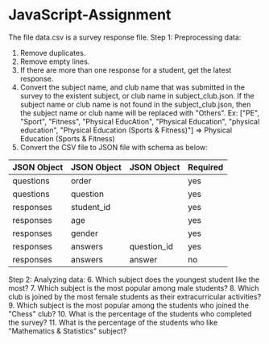 # JavaScript-Assignment
The file data.csv  is a survey response file. 
Step 1: Preprocessing data: 
1. Remove duplicates.
2. Remove empty lines.
3. If there are more than one response for a student, get the latest response.
4. Convert the subject name, and club name that was submitted in the survey to the existent subject, or club name in subject_club.json. If the subject name or club name is not found in the subject_club.json, then the subject name or club name will be replaced with "Others". Ex: ["PE", "Sport", "Fitness", "Physical EducAtion", "Physical Education", "physical education", "Physical Education (Sports & Fitness)"] => Physical Education (Sports & Fitness)
5. Convert the CSV file to JSON file with schema as below:

|JSON Object |JSON Object|JSON Object|Required|
|------------| --------- |-----------|--------|
|questions   |order      |           |yes     |
|questions   |question   |           |yes     |
|responses   |student_id |           |yes     |
|responses   |age        |           |yes     |
|responses   |gender     |           |yes     |
|responses   |answers    |question_id|yes     |
|responses   |answers    |answer     |no      |


Step 2: Analyzing data:
6. Which subject does the youngest student like the most?
7. Which subject is the most popular among male students?
8. Which club is joined by the most female students as their extracurricular activities?
9. Which subject is the most popular among the students who joined the "Chess" club?
10. What is the percentage of the students who completed the survey?
11. What is the percentage of the students who like "Mathematics & Statistics" subject?
